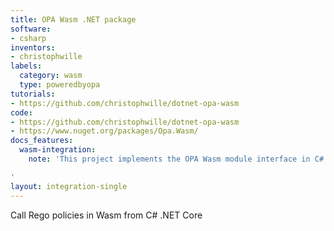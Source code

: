```yaml
---
title: OPA Wasm .NET package
software:
- csharp
inventors:
- christophwille
labels:
  category: wasm
  type: poweredbyopa
tutorials:
- https://github.com/christophwille/dotnet-opa-wasm
code:
- https://github.com/christophwille/dotnet-opa-wasm
- https://www.nuget.org/packages/Opa.Wasm/
docs_features:
  wasm-integration:
    note: 'This project implements the OPA Wasm module interface in C#.

'
layout: integration-single
---
```

Call Rego policies in Wasm from C# .NET Core

